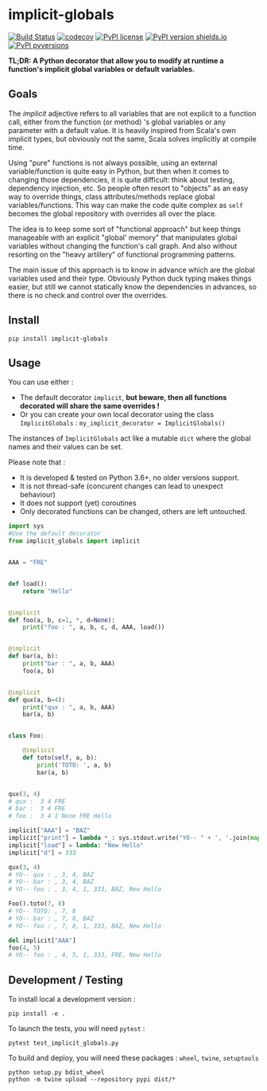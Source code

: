 # implicit-globals
[![Build Status](https://travis-ci.com/sebdevine/implicit_globals.svg?branch=master)](https://travis-ci.com/sebdevine/implicit_globals)
[![codecov](https://codecov.io/gh/sebdevine/implicit_globals/branch/master/graph/badge.svg)](https://codecov.io/gh/sebdevine/implicit_globals)
[![PyPI license](https://img.shields.io/pypi/l/implicit-globals.svg)](https://pypi.python.org/pypi/implicit-globals/)
[![PyPI version shields.io](https://img.shields.io/pypi/v/implicit-globals.svg)](https://pypi.python.org/pypi/implicit-globals/)
[![PyPI pyversions](https://img.shields.io/pypi/pyversions/implicit-globals.svg)](https://pypi.python.org/pypi/implicit-globals/)


**TL;DR: A Python decorator that allow you to modify at runtime a function's 
implicit global variables or default variables.**

## Goals
The _implicit_ adjective refers to all variables that are not explicit to a function call,
either from the function (or method) 's global variables or any parameter with a default value.
It is heavily inspired from Scala's own implicit types, but obviously not the same, Scala solves implicitly at compile time.

Using "pure" functions is not always possible, using an external variable/function is
quite easy in Python, but then when it comes to changing those dependencies, it is quite difficult:
think about testing, dependency injection, etc. So people often resort to "objects" as an easy way to override things, class attributes/methods replace global variables/functions. This way can make the code quite complex as `self` becomes the global repository with overrides all over the place.

The idea is to keep some sort of "functional approach" but keep things manageable with an explicit "global' memory" that manipulates global variables without changing the function's call graph.
And also without resorting on the "heavy artillery" of functional programming patterns.

The main issue of this approach is to know in advance which are the global variables used and their
type. Obviously Python duck typing makes things easier, but still we cannot statically know
the dependencies in advances, so there is no check and control over the overrides.

## Install
```
pip install implicit-globals
```

## Usage

You can use either :
- The default decorator `implicit`, **but beware, then all functions 
decorated will share the same overrides !** 
- Or you can create your own local decorator using the class `ImplicitGlobals` : `my_implicit_decorator = ImplicitGlobals()`

The instances of `ImplicitGlobals` act like a mutable `dict` where the global names and their values can be set. 

Please note that :
- It is developed & tested on Python 3.6+, no older versions support.
- It is not thread-safe (concurent changes can lead to unexpect behaviour)
- It does not support (yet) coroutines
- Only decorated functions can be changed, others are left untouched.  

```python
import sys
#Use the default decorator
from implicit_globals import implicit


AAA = "FRE"


def load():
    return "Hello"


@implicit
def foo(a, b, c=1, *, d=None):
    print("foo : ", a, b, c, d, AAA, load())


@implicit
def bar(a, b):
    print("bar : ", a, b, AAA)
    foo(a, b)


@implicit
def qux(a, b=4):
    print("qux : ", a, b, AAA)
    bar(a, b)


class Foo:

    @implicit
    def toto(self, a, b):
        print('TOTO: ', a, b)
        bar(a, b)


qux(3, 4)
# qux :  3 4 FRE
# bar :  3 4 FRE
# foo :  3 4 1 None FRE Hello

implicit["AAA"] = "BAZ"
implicit["print"] = lambda *_: sys.stdout.write("YO-- " + ', '.join(map(str, _)) + '\n')
implicit["load"] = lambda: "New Hello"
implicit["d"] = 333

qux(3, 4)
# YO-- qux : , 3, 4, BAZ
# YO-- bar : , 3, 4, BAZ
# YO-- foo : , 3, 4, 1, 333, BAZ, New Hello

Foo().toto(7, 8)
# YO-- TOTO: , 7, 8
# YO-- bar : , 7, 8, BAZ
# YO-- foo : , 7, 8, 1, 333, BAZ, New Hello

del implicit["AAA"]
foo(4, 5)
# YO-- foo : , 4, 5, 1, 333, FRE, New Hello
```

## Development / Testing
To install local a development version :
```
pip install -e .
```

To launch the tests, you will need `pytest` :
```
pytest test_implicit_globals.py
```

To build and deploy, you will need these packages : `wheel`, `twine`, `setuptools`
```
python setup.py bdist_wheel
python -m twine upload --repository pypi dist/*
```
